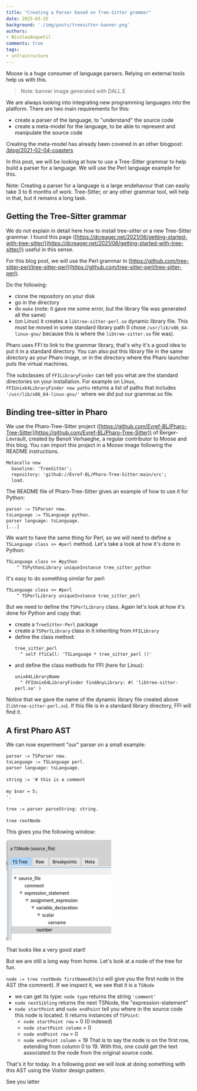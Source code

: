 ```yaml
---
title: "Creating a Parser based on Tree-Sitter grammar"
date: 2025-03-25
background: './img/posts/treesitter-banner.png'
authors:
- NicolasAnquetil
comments: true
tags:
- infrastructure
---
```


Moose is a huge consumer of language parsers.
Relying on external tools help us with this.

>Note: banner image generated with DALL.E

We are always looking into integrating new programming languages into the platform.
There are two main requirements for this:

- create a parser of the language, to "understand" the source code
- create a meta-model for the language, to be able to represent and manipulate the source code

Creating the meta-model has already been covered in an other blogpost: [/blog/2021-02-04-coasters](/blog/2021-02-04-coasters)

In this post, we will be looking at how to use a Tree-Sitter grammar to help build a parser for a language.
We will use the Perl language example for this.

Note: Creating a parser for a language is a large endehavour that can easily take 3 to 6 months of work.
Tree-Sitter, or any other grammar tool, will help in that, but it remains a long task.

## Getting the Tree-Sitter grammar

We do not explain in detail here how to install tree-sitter or a new Tree-Sitter grammar.
I found this page ([https://dcreager.net/2021/06/getting-started-with-tree-sitter/](https://dcreager.net/2021/06/getting-started-with-tree-sitter/)) useful in this sense.

For this blog post, we will use the Perl grammar in [https://github.com/tree-sitter-perl/tree-sitter-perl](https://github.com/tree-sitter-perl/tree-sitter-perl).

Do the following:
- clone the repository on your disk
- go in the directory
- do `make` (note: it gave me some error, but the library file was generated all the same)
- (on Linux) it creates a `libtree-sitter-perl.so` dynamic library file.
  This must be moved in some standard library path (I chose `/usr/lib/x86_64-linux-gnu/` because this is where the `libtree-sitter.so` file was).
  
Pharo uses FFI to link to the grammar library, that's why it's a good idea to put it in a standard directory.
You can also put this library file in the same directory as your Pharo image, or in the directory where the Pharo launcher puts the virtual machines.

The subclasses of `FFILibraryFinder` can tell you what are the standard directories on your installation.
For example on Linux, `FFIUnix64LibraryFinder new paths` returns a list of paths that includes `'/usr/lib/x86_64-linux-gnu/'` where we did put our grammar.so file.

## Binding tree-sitter in Pharo

We use the Pharo-Tree-Sitter project ([https://github.com/Evref-BL/Pharo-Tree-Sitter](https://github.com/Evref-BL/Pharo-Tree-Sitter)) of Berger-Levrault, created by Benoit Verhaeghe, a regular contributor to Moose and this blog.
You can import this project in a Moose image following the README instructions.

```smalltalk
Metacello new
  baseline: 'TreeSitter';
  repository: 'github://Evref-BL/Pharo-Tree-Sitter:main/src';
  load.
```

The README file of Pharo-Tree-Sitter gives an example of how to use it for Python:

```smalltalk
parser := TSParser new.
tsLanguage := TSLanguage python.
parser language: tsLanguage.
[...]
```

We want to have the same thing for Perl, so we will need to define a `TSLanguage class >> #perl` method.
Let's take a look at how it's done in Python:

```smalltalk
TSLanguage class >> #python
	^ TSPythonLibrary uniqueInstance tree_sitter_python
```

It's easy to do something similar for perl:

```smalltalk
TSLanguage class >> #perl
	^ TSPerlLibrary uniqueInstance tree_sitter_perl
```

But we need to define the `TSPerlLibrary` class.
Again let's look at how it's done for Python and copy that:

- create a `TreeSitter-Perl` package
- create a `TSPerlLibrary` class in it inheriting from `FFILibrary`
- define the class method:
  ```smalltalk
  tree_sitter_perl
    ^ self ffiCall: 'TSLanguage * tree_sitter_perl ()'
  ```
- and define the class methods for FFI (here for Linux):
  ```smalltalk
  unix64LibraryName
    ^ FFIUnix64LibraryFinder findAnyLibrary: #( 'libtree-sitter-perl.so' )
  ```

Notice that we gave the name of the dynamic library file created above (`libtree-sitter-perl.so`).
If this file is in a standard library directory, FFI will find it.

## A first Pharo AST

We can now experiment "our" parser on a small example:

```smalltalk
parser := TSParser new.
tsLanguage := TSLanguage perl.
parser language: tsLanguage.

string := '# this is a comment

my $var = 5;
'.

tree := parser parseString: string.

tree rootNode
```

This gives you the following window:

!["A first Tree-Sitter AST for Perl"](./img/posts/2025-03-25-tree-sitter/first-AST.png)

That looks like a very good start!

But we are still a long way from home.
Let's look at a node of the tree for fun.

`node := tree rootNode firstNamedChild` will give you the first node in the AST (the comment).
If we inspect it, we see that it is a `TSNode`
- we can get its type: `node type` returns the string `'comment'`
- `node nextSibling` returns the next TSNode, the "expression-statement"
- `node startPoint` and `node endPoint` tell you where in the source code this node is located.
  It returns instances of `TSPoint`:
  - `node startPoint row` = 0 (0 indexed)
  - `node startPoint column` = 0
  - `node endPoint row` = 0
  - `node endPoint column` = 19
  That is to say the node is on the first row, extending from column 0 to 19.
  With this, one could get the text associated to the node from the original source code.

That's it for today.
In a following post we will look at doing something with this AST using the Visitor design pattern.
  
See you latter
